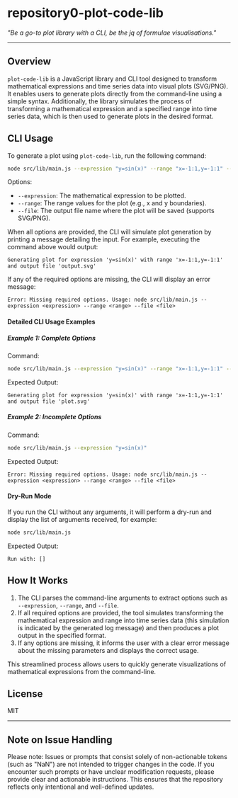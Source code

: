 # repository0-plot-code-lib

_"Be a go-to plot library with a CLI, be the jq of formulae visualisations."_

---

## Overview

`plot-code-lib` is a JavaScript library and CLI tool designed to transform mathematical expressions and time series data into visual plots (SVG/PNG). It enables users to generate plots directly from the command-line using a simple syntax. Additionally, the library simulates the process of transforming a mathematical expression and a specified range into time series data, which is then used to generate plots in the desired format.

## CLI Usage

To generate a plot using `plot-code-lib`, run the following command:

```bash
node src/lib/main.js --expression "y=sin(x)" --range "x=-1:1,y=-1:1" --file output.svg
```

Options:
- `--expression`: The mathematical expression to be plotted.
- `--range`: The range values for the plot (e.g., x and y boundaries).
- `--file`: The output file name where the plot will be saved (supports SVG/PNG).

When all options are provided, the CLI will simulate plot generation by printing a message detailing the input. For example, executing the command above would output:

```
Generating plot for expression 'y=sin(x)' with range 'x=-1:1,y=-1:1' and output file 'output.svg'
```

If any of the required options are missing, the CLI will display an error message:

```
Error: Missing required options. Usage: node src/lib/main.js --expression <expression> --range <range> --file <file>
```

#### Detailed CLI Usage Examples

##### Example 1: Complete Options

Command:

```bash
node src/lib/main.js --expression "y=sin(x)" --range "x=-1:1,y=-1:1" --file plot.svg
```

Expected Output:

```
Generating plot for expression 'y=sin(x)' with range 'x=-1:1,y=-1:1' and output file 'plot.svg'
```

##### Example 2: Incomplete Options

Command:

```bash
node src/lib/main.js --expression "y=sin(x)"
```

Expected Output:

```
Error: Missing required options. Usage: node src/lib/main.js --expression <expression> --range <range> --file <file>
```

#### Dry-Run Mode

If you run the CLI without any arguments, it will perform a dry-run and display the list of arguments received, for example:

```bash
node src/lib/main.js
```

Expected Output:

```
Run with: []
```

## How It Works

1. The CLI parses the command-line arguments to extract options such as `--expression`, `--range`, and `--file`.
2. If all required options are provided, the tool simulates transforming the mathematical expression and range into time series data (this simulation is indicated by the generated log message) and then produces a plot output in the specified format.
3. If any options are missing, it informs the user with a clear error message about the missing parameters and displays the correct usage.

This streamlined process allows users to quickly generate visualizations of mathematical expressions from the command-line.

## License

MIT

---

## Note on Issue Handling

Please note: Issues or prompts that consist solely of non-actionable tokens (such as "NaN") are not intended to trigger changes in the code. If you encounter such prompts or have unclear modification requests, please provide clear and actionable instructions. This ensures that the repository reflects only intentional and well-defined updates.
